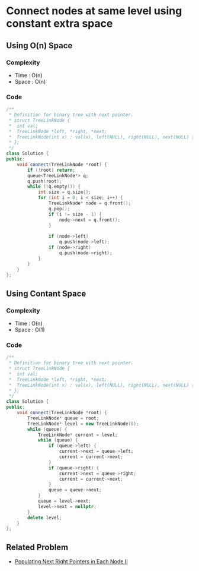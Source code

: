 # Connect nodes at same level using constant extra space

## Using O(n) Space

### Complexity

- Time : O(n)
- Space : O(n)

### Code

```c++
/**
 * Definition for binary tree with next pointer.
 * struct TreeLinkNode {
 *  int val;
 *  TreeLinkNode *left, *right, *next;
 *  TreeLinkNode(int x) : val(x), left(NULL), right(NULL), next(NULL) {}
 * };
 */
class Solution {
public:
    void connect(TreeLinkNode *root) {
        if (!root) return;
        queue<TreeLinkNode*> q;
        q.push(root);
        while (!q.empty()) {
            int size = q.size();
            for (int i = 0; i < size; i++) {
                TreeLinkNode* node = q.front();
                q.pop();
                if (i != size - 1) {
                    node->next = q.front();
                }
                
                if (node->left)
                    q.push(node->left);
                if (node->right)
                    q.push(node->right);
            }
        }
    }
};
```



## Using Contant Space

### Complexity

- Time : O(n)
- Space : O(1)

### Code

```c++
/**
 * Definition for binary tree with next pointer.
 * struct TreeLinkNode {
 *  int val;
 *  TreeLinkNode *left, *right, *next;
 *  TreeLinkNode(int x) : val(x), left(NULL), right(NULL), next(NULL) {}
 * };
 */
class Solution {
public:
    void connect(TreeLinkNode *root) {
        TreeLinkNode* queue = root;
        TreeLinkNode* level = new TreeLinkNode(0);
        while (queue) {
            TreeLinkNode* current = level;
            while (queue) {
                if (queue->left) {
                    current->next = queue->left;
                    current = current->next;
                }
                if (queue->right) {
                    current->next = queue->right;
                    current = current->next;
                }
                queue = queue->next;
            }
            queue = level->next;
            level->next = nullptr;
        }
        delete level;
    }
};
```



## Related Problem

- [Populating Next Right Pointers in Each Node II](https://leetcode.com/problems/populating-next-right-pointers-in-each-node-ii) 